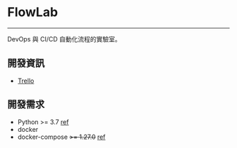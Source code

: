 # FlowLab
---
DevOps 與 CI/CD 自動化流程的實驗室。

## 開發資訊
- [Trello](https://trello.com/b/Vu2LE5uI)

## 開發需求
- Python >= 3.7 [ref](https://docs.python.org/3/library/datetime.html#datetime.datetime.fromisoformat)
- docker
- docker-compose ~~>= 1.27.0~~ [ref](https://github.com/docker/compose/issues/4700#issuecomment-813751699)

